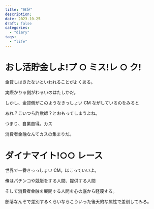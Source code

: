 ```yaml
---
title: "日記"
description:
date: 2023-10-25
draft: false
categories:
  - "diary"
tags:
  - "life"
---
```


# おし活貯金しよ!プ ○ ミス!レ ○ ク!

金貸しはきたないといわれることがよくある。

実際かりる側がわるいのはたしかだ。

しかし、金貸側がこのようなきっしょい CM ながしているのをみると

あれ？こいつら詐欺師？とおもってしまうよね。

つまり、自業自得。カス

消費者金融なんてカスの集まりだ。

# ダイナマイト!○○ レース

世界で一番きっっしょい CM。ほこっていいよ。

俺はパチンコや競艇をする人間、提供する人間

そして消費者金融を展開する人間を心の底から軽蔑する。

部落なんぞで差別するくらいならこういった後天的な属性で差別してみろ。
